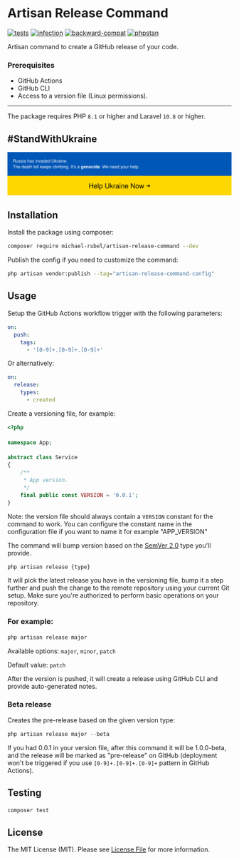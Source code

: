 # Artisan Release Command
[![tests](https://github.com/michael-rubel/artisan-release-command/actions/workflows/tests.yml/badge.svg)](https://github.com/michael-rubel/artisan-release-command/actions/workflows/tests.yml)
[![infection](https://github.com/michael-rubel/artisan-release-command/actions/workflows/infection.yml/badge.svg)](https://github.com/michael-rubel/artisan-release-command/actions/workflows/infection.yml)
[![backward-compat](https://github.com/michael-rubel/artisan-release-command/actions/workflows/backward-compat.yml/badge.svg)](https://github.com/michael-rubel/artisan-release-command/actions/workflows/backward-compat.yml)
[![phpstan](https://github.com/michael-rubel/artisan-release-command/actions/workflows/phpstan.yml/badge.svg)](https://github.com/michael-rubel/artisan-release-command/actions/workflows/phpstan.yml)

Artisan command to create a GitHub release of your code.

### Prerequisites

- GitHub Actions
- GitHub CLI
- Access to a version file (Linux permissions).

---

The package requires PHP `8.1` or higher and Laravel `10.8` or higher.

## #StandWithUkraine
[![SWUbanner](https://raw.githubusercontent.com/vshymanskyy/StandWithUkraine/main/banner2-direct.svg)](https://github.com/vshymanskyy/StandWithUkraine/blob/main/docs/README.md)

## Installation
Install the package using composer:
```bash
composer require michael-rubel/artisan-release-command --dev
```

Publish the config if you need to customize the command:
```bash
php artisan vendor:publish --tag="artisan-release-command-config"
```

## Usage
Setup the GitHub Actions workflow trigger with the following parameters:

```yaml
on:
  push:
    tags:
      - '[0-9]+.[0-9]+.[0-9]+'
```

Or alternatively:
```yaml
on:
  release:
    types:
      - created
```

Create a versioning file, for example:
```php
<?php

namespace App;

abstract class Service
{
    /**
     * App version.
     */
    final public const VERSION = '0.0.1';
}
```

Note: the version file should always contain a `VERSION` constant for the command to work. You can configure the constant name in the configuration file if you want to name it for example "APP_VERSION"

The command will bump version based on the [SemVer 2.0](https://semver.org/) type you'll provide.

```php
php artisan release {type}
```

It will pick the latest release you have in the versioning file, bump it a step further and push the change to the remote repository using your current Git setup. Make sure you're authorized to perform basic operations on your repository.

### For example:
```php
php artisan release major
```

Available options: `major`, `minor`, `patch`

Default value: `patch`

After the version is pushed, it will create a release using GitHub CLI and provide auto-generated notes.

### Beta release

Creates the pre-release based on the given version type:

```php
php artisan release major --beta
```

If you had 0.0.1 in your version file, after this command it will be 1.0.0-beta, and the release will be marked as "pre-release" on GitHub (deployment won't be triggered if you use `[0-9]+.[0-9]+.[0-9]+` pattern in GitHub Actions).

## Testing
```bash
composer test
```

## License
The MIT License (MIT). Please see [License File](LICENSE.md) for more information.

